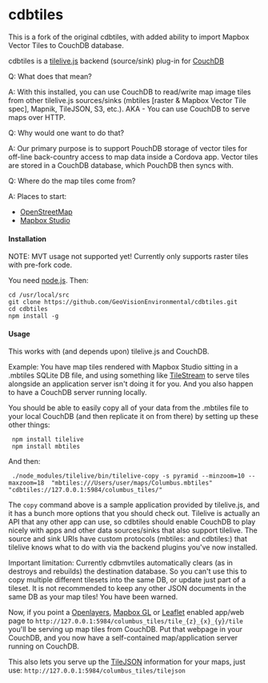 cdbtiles
==============================

This is a fork of the original cdbtiles, with added ability to import Mapbox Vector Tiles to CouchDB database.

cdbtiles is a [tilelive.js](https://github.com/mapbox/tilelive.js) backend (source/sink) plug-in for [CouchDB](https://couchdb.apache.org/)

Q: What does that mean?

A: With this installed, you can use CouchDB to read/write map image tiles from other tilelive.js sources/sinks (mbtiles [raster & Mapbox Vector Tile spec], Mapnik, TileJSON, S3, etc.).  AKA - You can use CouchDB to serve maps over HTTP.

Q: Why would one want to do that?

A: Our primary purpose is to support PouchDB storage of vector tiles for off-line back-country access to map data inside a Cordova app.  Vector tiles are stored in a CouchDB database, which PouchDB then syncs with.

Q: Where do the map tiles come from?

A: Places to start:

+ [OpenStreetMap](http://www.openstreetmap.org)
+ [Mapbox Studio](https://www.mapbox.com/mapbox-studio/)

#### Installation

NOTE: MVT usage not supported yet!  Currently only supports raster tiles with pre-fork code.

You need [node.js](http://nodejs.org/).  Then:

    cd /usr/local/src
    git clone https://github.com/GeoVisionEnvironmental/cdbtiles.git
    cd cdbtiles
    npm install -g 

#### Usage

This works with (and depends upon) tilelive.js and CouchDB.

Example: You have map tiles rendered with Mapbox Studio sitting in a .mbtiles SQLite DB file, and using something like [TileStream](https://github.com/mapbox/tilestream) to serve tiles alongside an application server isn't doing it for you. And you also happen to have a CouchDB server running locally.

You should be able to easily copy all of your data from the .mbtiles file to your local CouchDB (and then replicate it on from there) by setting up these other things:

     npm install tilelive
     npm install mbtiles

And then:

     ./node_modules/tilelive/bin/tilelive-copy -s pyramid --minzoom=10 --maxzoom=18  "mbtiles:///Users/user/maps/Columbus.mbtiles" "cdbtiles://127.0.0.1:5984/columbus_tiles/"

The `copy` command above is a sample application provided by tilelive.js, and it has a bunch more options that you should check out. Tilelive is actually an API that any other app can use, so cdbtiles should enable CouchDB to play nicely with apps and other data sources/sinks that also support tilelive. The source and sink URIs have custom protocols (mbtiles: and cdbtiles:) that tilelive knows what to do with via the backend plugins you've now installed.

Important limitation: Currently cdbmvtiles automatically clears (as in destroys and rebuilds) the destination database. So you can't use this to copy multiple different tilesets into the same DB, or update just part of a tileset. It is not recommended to keep any other JSON documents in the same DB as your map tiles! You have been warned.

Now, if you point a [Openlayers](http://openlayers.org), [Mapbox GL](http://mapbox.com) or [Leaflet](http://leafletjs.com/) enabled app/web page to `http://127.0.0.1:5984/columbus_tiles/tile_{z}_{x}_{y}/tile` you'll be serving up map tiles from CouchDB.  Put that webpage in your CouchDB, and you now have a self-contained map/application server running on CouchDB.

This also lets you serve up the [TileJSON](https://github.com/mapbox/tilejson-spec) information for your maps, just use: `http://127.0.0.1:5984/columbus_tiles/tilejson`


